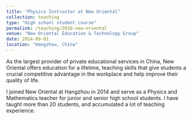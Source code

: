```yaml
---
title: "Physics Instructor at New Oriental"
collection: teaching
type: "High school student course"
permalink: /teaching/2010-new-oriental
venue: "New Oriental Education & Technology Group"
date: 2014-09-01
location: "Hangzhou, China"
---
```

As the largest provider of private educational services in China, 
New Oriental offers education for a lifetime, teaching skills 
that give students a crucial competitive advantage in the workplace 
and help improve their quality of life. 

I joined New Oriental at Hangzhou in 2014 and serve as a Physics and Mathematics
teacher for junior and senior high school students. I have taught more than 20 students,
and accumulated a lot of teaching experience.